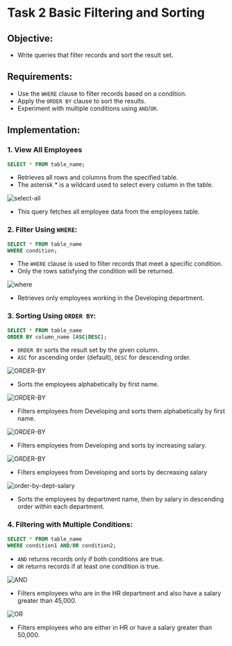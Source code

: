 # Task 2 **Basic Filtering and Sorting**
    
## **Objective:**
- Write queries that filter records and sort the result set.

## **Requirements:**
- Use the `WHERE` clause to filter records based on a condition.
- Apply the `ORDER BY` clause to sort the results.
- Experiment with multiple conditions using `AND`/`OR`.

## **Implementation:**

### 1. View All Employees

```sql
SELECT * FROM table_name;
```

- Retrieves all rows and columns from the specified table.
- The asterisk * is a wildcard used to select every column in the table.

![select-all](./select-all.png)

- This query fetches all employee data from the employees table.


### 2. Filter Using `WHERE`:

```sql
SELECT * FROM table_name
WHERE condition;
```

- The `WHERE` clause is used to filter records that meet a specific condition.
- Only the rows satisfying the condition will be returned.

![where](./where.png)

- Retrieves only employees working in the Developing department.


### 3. Sorting Using `ORDER BY`:

```sql
SELECT * FROM table_name
ORDER BY column_name [ASC|DESC];
```

- `ORDER BY` sorts the result set by the given column.
- `ASC` for ascending order (default), `DESC` for descending order.

![ORDER-BY](./order-by-name.png)

- Sorts the employees alphabetically by first name.


![ORDER-BY](./where-order-by-name.png)

- Filters employees from Developing and sorts them alphabetically by first name.


![ORDER-BY](./order-by-sal.png)

- Filters employees from Developing and sorts by increasing salary.

 
![ORDER-BY](./order-by-sal-desc.png)

- Filters employees from Developing and sorts by decreasing salary

 
![order-by-dept-salary](./order-by-dept-sal.png)

- Sorts the employees by department name, then by salary in descending order within each department.


 
### 4. Filtering with Multiple Conditions:

```sql
SELECT * FROM table_name
WHERE condition1 AND/OR condition2;
```

- `AND` returns records only if both conditions are true.
- `OR` returns records if at least one condition is true.


![AND](./AND.png)

- Filters employees who are in the HR department and also have a salary greater than 45,000.


![OR](./OR.png)

- Filters employees who are either in HR or have a salary greater than 50,000.